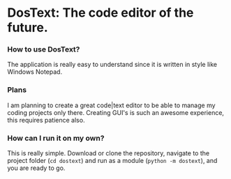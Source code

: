 # DosText: The code editor of the future.
### How to use DosText?
The application is really easy to understand since it is written in style like Windows Notepad.

### Plans
I am planning to create a great code|text editor to be able to manage my coding projects only there.
Creating GUI's is such an awesome experience, this requires patience also.

### How can I run it on my own?
This is really simple. Download or clone the repository, navigate to the project folder (`cd dostext`) and run as a module (`python -m dostext`), and you are ready to go.
